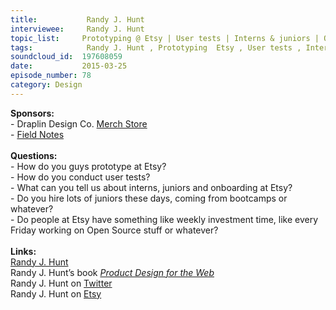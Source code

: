 ```yaml
--- 
title:           Randy J. Hunt 
interviewee:     Randy J. Hunt 
topic_list:     Prototyping @ Etsy | User tests | Interns & juniors | Onboarding | Bootcamps | Investment time | Hack weeks
tags:            Randy J. Hunt , Prototyping  Etsy , User tests , Interns  juniors , Onboarding , Bootcamps , Investment time , Hack weeks
soundcloud_id:  197608059
date:           2015-03-25
episode_number: 78
category: Design
---
```


<p class="show_notes_display"><b>Sponsors:<br></b>- Draplin Design Co. <a rel="nofollow" target="_blank" href="http://draplin.com/merch/">Merch Store</a><br>- <a rel="nofollow" target="_blank" href="http://fieldnotesbrand.com/">Field Notes</a><br><b><br>Questions:</b><br>- How do you guys prototype at Etsy?<br>- How do you conduct user tests?<br>- What can you tell us about interns, juniors and onboarding at Etsy?<br>- Do you hire lots of juniors these days, coming from bootcamps or whatever?<br>- Do people at Etsy have something like weekly investment time, like every Friday working on Open Source stuff or whatever?<br><br><b>Links:</b><br><a rel="nofollow" target="_blank" href="http://randyjhunt.com/">Randy J. Hunt</a><br>Randy J. Hunt’s book <i><a rel="nofollow" target="_blank" href="http://amzn.to/1MndsFo">Product Design for the Web</a></i><br>Randy J. Hunt on <a rel="nofollow" target="_blank" href="https://twitter.com/randyjhunt">Twitter</a><br>Randy J. Hunt on <a rel="nofollow" target="_blank" href="http://www.etsy.com/people/randyjhunt">Etsy</a><br></p>
